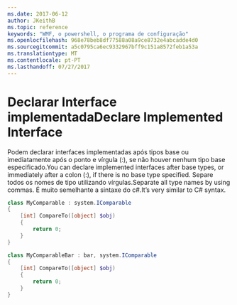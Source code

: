 ```yaml
---
ms.date: 2017-06-12
author: JKeithB
ms.topic: reference
keywords: "WMF, o powershell, o programa de configuração"
ms.openlocfilehash: 968e78beb8df77588a08a9ce8732e4abcadde4d0
ms.sourcegitcommit: a5c0795ca6ec9332967bff9c151a8572feb1a53a
ms.translationtype: MT
ms.contentlocale: pt-PT
ms.lasthandoff: 07/27/2017
---
```

# <a name="declare-implemented-interface"></a><span data-ttu-id="dac66-102">Declarar Interface implementada</span><span class="sxs-lookup"><span data-stu-id="dac66-102">Declare Implemented Interface</span></span>

<span data-ttu-id="dac66-103">Podem declarar interfaces implementadas após tipos base ou imediatamente após o ponto e vírgula (:), se não houver nenhum tipo base especificado.</span><span class="sxs-lookup"><span data-stu-id="dac66-103">You can declare implemented interfaces after base types, or immediately after a colon (:), if there is no base type specified.</span></span> <span data-ttu-id="dac66-104">Separe todos os nomes de tipo utilizando vírgulas.</span><span class="sxs-lookup"><span data-stu-id="dac66-104">Separate all type names by using commas.</span></span> <span data-ttu-id="dac66-105">É muito semelhante a sintaxe do c#.</span><span class="sxs-lookup"><span data-stu-id="dac66-105">It’s very similar to C# syntax.</span></span>

```powershell
class MyComparable : system.IComparable
{
    [int] CompareTo([object] $obj)
    {
        return 0;
    }
}

class MyComparableBar : bar, system.IComparable
{
    [int] CompareTo([object] $obj)
    {
        return 0;
    }
}
```

